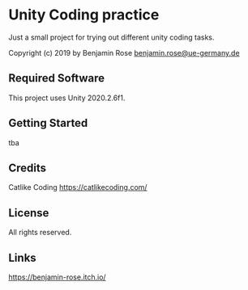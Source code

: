 # Unity Coding practice
Just a small project for trying out different unity coding tasks.

Copyright (c) 2019 by Benjamin Rose <benjamin.rose@ue-germany.de>

## Required Software

This project uses Unity 2020.2.6f1.

## Getting Started

tba

## Credits
Catlike Coding <https://catlikecoding.com/>

## License

All rights reserved.

## Links

https://benjamin-rose.itch.io/